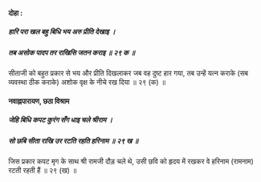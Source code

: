 #### दोहा :

##### हारि परा खल बहु बिधि भय अरु प्रीति देखाइ ।
##### तब असोक पादप तर राखिसि जतन कराइ ॥ २९ क ॥

सीताजी को बहुत प्रकार से भय और प्रीति दिखलाकर जब वह दुष्ट हार गया, तब उन्हें यत्न कराके (सब व्यवस्था ठीक कराके) अशोक वृक्ष के नीचे रख दिया ॥ २९ (क) ॥

#### नवाह्नपारायण, छठा विश्राम

##### जेहि बिधि कपट कुरंग सँग धाइ चले श्रीराम ।
##### सो छबि सीता राखि उर रटति रहति हरिनाम ॥ २९ ख ॥

जिस प्रकार कपट मृग के साथ श्री रामजी दौड़ चले थे, उसी छवि को हृदय में रखकर वे हरिनाम (रामनाम) रटती रहती हैं ॥ २९ (ख) ॥